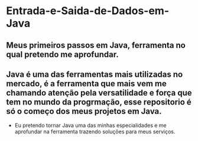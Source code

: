# Entrada-e-Saida-de-Dados-em-Java
Meus primeiros passos em Java, ferramenta no qual pretendo me aprofundar. 
--------
Java é uma das ferramentas mais utilizadas no mercado, é a ferramenta que mais vem me chamando atenção pela versatilidade e força que tem no mundo da progrmação, esse repositorio é só o começo dos meus projetos em Java.
--------
- Eu pretendo tornar Java uma das minhas especialidades e me aprofundar na ferramenta trazendo soluções para meus serviços.
